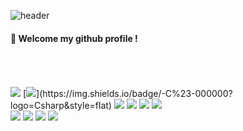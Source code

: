 ![header](https://capsule-render.vercel.app/api?type=Waving&color=00a1de&fontColor=fbf5f5&text=Welcome!🏰&desc=ThisMyplayGround.&fontAlignY=37)
####  :wave: Welcome my github profile !

  
 <br/>
 <br/>
  
  
 <br/>
  
<img src="https://img.shields.io/badge/JAVA-007396?style=for-the-badge&logo=Java&logoColor=white">
[<img src="https://img.shields.io/badge/C#-007393?style=for-the-badge&logo=Java&logoColor=white">](https://img.shields.io/badge/-C%23-000000?logo=Csharp&style=flat)
<img src="https://img.shields.io/badge/JavaScript-F7DF1E?style=for-the-badge&logo=JavaScript&logoColor=white">
<img src="https://img.shields.io/badge/intellij-6DB33F?style=for-the-badge&logo=Spring&logoColor=white">
<img src="https://img.shields.io/badge/HTML5-E34F26?style=for-the-badge&logo=HTML5&logoColor=white">
<img src="https://img.shields.io/badge/CSS3-1572B6?style=for-the-badge&logo=CSS3&logoColor=white"> <br>
<img src="https://img.shields.io/badge/MySQL-4479A1?style=for-the-badge&logo=MySQL&logoColor=white">
<img src="https://img.shields.io/badge/Oracle-F80000?style=for-the-badge&logo=Oracle&logoColor=white"> 
<img src="https://img.shields.io/badge/github-181717?style=for-the-badge&logo=github&logoColor=white">
<img src="https://img.shields.io/badge/VSCode-007ACC?style=for-the-badge&logo=VisualStudioCode&logoColor=white">
 
   <br/>
   <br/>
 

</div>
